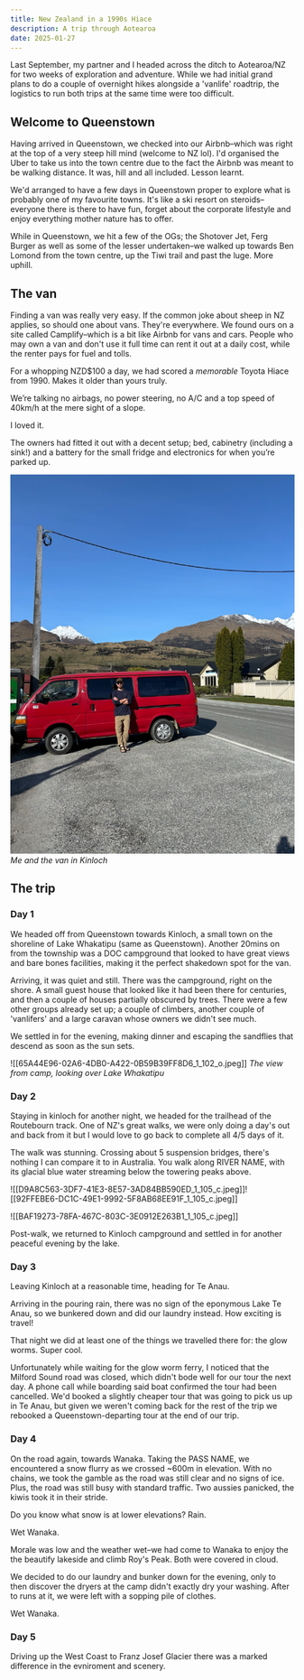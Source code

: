 ```yaml
---
title: New Zealand in a 1990s Hiace
description: A trip through Aotearoa
date: 2025-01-27
---
```



Last September, my partner and I headed across the ditch to Aotearoa/NZ for two weeks of exploration and adventure. While we had initial grand plans to do a couple of overnight hikes alongside a 'vanlife' roadtrip, the logistics to run both trips at the same time were too difficult.

## Welcome to Queenstown

Having arrived in Queenstown, we checked into our Airbnb–which was right at the top of a very steep hill mind (welcome to NZ lol). I'd organised the Uber to take us into the town centre due to the fact the Airbnb was meant to be walking distance. It was, hill and all included. Lesson learnt.

We'd arranged to have a few days in Queenstown proper to explore what is probably one of my favourite towns. It's like a ski resort on steroids–everyone there is there to have fun, forget about the corporate lifestyle and enjoy everything mother nature has to offer.

While in Queenstown, we hit a few of the OGs; the Shotover Jet, Ferg Burger as well as some of the lesser undertaken–we walked up towards Ben Lomond from the town centre, up the Tiwi trail and past the luge. More uphill.

## The van

Finding a van was really very easy. If the common joke about sheep in NZ applies, so should one about vans. They're everywhere. We found ours on a site called Camplify–which is a bit like Airbnb for vans and cars. People who may own a van and don't use it full time can rent it out at a daily cost, while the renter pays for fuel and tolls.

For a whopping NZD$100 a day, we had scored a _memorable_ Toyota Hiace from 1990. Makes it older than yours truly. 

We’re talking no airbags, no power steering, no A/C and a top speed of 40km/h at the mere sight of a slope. 

I loved it. 

The owners had fitted it out with a decent setup; bed, cabinetry (including a sink!) and a battery for the small fridge and electronics for when you’re parked up. 

![](/src/images/nz-van.jpeg)
*Me and the van in Kinloch*
## The trip

### Day 1

We headed off from Queenstown towards Kinloch, a small town on the shoreline of Lake Whakatipu (same as Queenstown). Another 20mins on from the township was a DOC campground that looked to have great views and bare bones facilities, making it the perfect shakedown spot for the van.

Arriving, it was quiet and still. There was the campground, right on the shore. A small guest house that looked like it had been there for centuries, and then a couple of houses partially obscured by trees. There were a few other groups already set up; a couple of climbers, another couple of 'vanlifers' and a large caravan whose owners we didn't see much. 

We settled in for the evening, making dinner and escaping the sandflies that descend as soon as the sun sets.

![[65A44E96-02A6-4DB0-A422-0B59B39FF8D6_1_102_o.jpeg]]
*The view from camp, looking over Lake Whakatipu*

### Day 2

Staying in kinloch for another night, we headed for the trailhead of the Routebourn track. One of NZ's great walks, we were only doing a day's out and back from it but I would love to go back to complete all 4/5 days of it.

The walk was stunning. Crossing about 5 suspension bridges, there's nothing I can compare it to in Australia. You walk along RIVER NAME, with its glacial blue water streaming below the towering peaks above.

![[D9A8C563-3DF7-41E3-8E57-3AD84BB590ED_1_105_c.jpeg]]![[92FFEBE6-DC1C-49E1-9992-5F8AB68EE91F_1_105_c.jpeg]]

![[BAF19273-78FA-467C-803C-3E0912E263B1_1_105_c.jpeg]]

Post-walk, we returned to Kinloch campground and settled in for another peaceful evening by the lake.

### Day 3

Leaving Kinloch at a reasonable time, heading for Te Anau. 

Arriving in the pouring rain, there was no sign of the eponymous Lake Te Anau, so we bunkered down and did our laundry instead. How exciting is travel!

That night we did at least one of the things we travelled there for: the glow worms. Super cool.

Unfortunately while waiting for the glow worm ferry, I noticed that the Milford Sound road was closed, which didn't bode well for our tour the next day. A phone call while boarding said boat confirmed the tour had been cancelled. We'd booked a slightly cheaper tour that was going to pick us up in Te Anau, but given we weren't coming back for the rest of the trip we rebooked a Queenstown-departing tour at the end of our trip. 

### Day 4

On the road again, towards Wanaka. Taking the PASS NAME, we encountered a snow flurry as we crossed ~600m in elevation. With no chains, we took the gamble as the road was still clear and no signs of ice. Plus, the road was still busy with standard traffic. Two aussies panicked, the kiwis took it in their stride.

Do you know what snow is at lower elevations? Rain. 

Wet Wanaka. 

Morale was low and the weather wet–we had come to Wanaka to enjoy the the beautify lakeside and climb Roy's Peak. Both were covered in cloud. 

We decided to do our laundry and bunker down for the evening, only to then discover the dryers at the camp didn't exactly dry your washing. After to runs at it, we were left with a sopping pile of clothes. 

Wet Wanaka.

### Day 5

Driving up the West Coast to Franz Josef Glacier there was a marked difference in the evniroment and scenery. 
